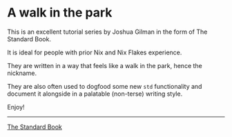 # A walk in the park

This is an excellent tutorial series by Joshua Gilman in the form of The Standard Book.

It is ideal for people with prior Nix and Nix Flakes experience.

They are written in a way that feels like a walk in the park, hence the nickname.

They are also often used to dogfood some new `std` functionality and document it alongside in a palatable (non-terse) writing style.

Enjoy!

---

[The Standard Book][book]

[book]: https://jmgilman.github.io/std-book/

